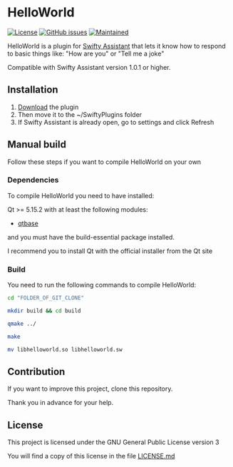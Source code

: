 # HelloWorld
[![License](https://img.shields.io/badge/license-GPLv3.0-blue.svg)](https://www.gnu.org/licenses/gpl-3.0.html) [![GitHub issues](https://img.shields.io/github/issues/Swiftapp-hub/HelloWorld-Plugin-Swifty-Assistant.svg)](https://github.com/Swiftapp-hub/HelloWorld-Pluginy-Swifty-Assistant/issues) [![Maintained](https://img.shields.io/maintenance/yes/2021.svg)](https://github.com/Swiftapp-hub/HelloWorld-Plugin-Swifty-Assistant/commits/develop)

HelloWorld is a plugin for [Swifty Assistant](https://github.com/Swiftapp-hub/Swifty-Assistant) that lets it know how to respond to basic things like: "How are you" or "Tell me a joke"

Compatible with Swifty Assistant version 1.0.1 or higher.

## Installation

1. [Download](https://github.com/Swiftapp-hub/HelloWorld-Plugin-Swifty-Assistant/releases/) the plugin
2. Then move it to the ~/SwiftyPlugins folder
3. If Swifty Assistant is already open, go to settings and click Refresh

## Manual build

Follow these steps if you want to compile HelloWorld on your own

### Dependencies

To compile HelloWorld you need to have installed:

Qt >= 5.15.2 with at least the following modules:

* [qtbase](http://code.qt.io/cgit/qt/qtbase.git)

and you must have the build-essential package installed.

I recommend you to install Qt with the official installer from the Qt site

### Build

You need to run the following commands to compile HelloWorld:

```bash
cd "FOLDER_OF_GIT_CLONE"
```

```bash
mkdir build && cd build
```

```bash
qmake ../
```

```bash
make
```

```bash
mv libhelloworld.so libhelloworld.sw
```

## Contribution

If you want to improve this project, clone this repository.

Thank you in advance for your help.

## License

This project is licensed under the GNU General Public License version 3

You will find a copy of this license in the file [LICENSE.md](https://github.com/Swiftapp-hub/ControlSettings-Plugin-Swifty-Assistant/blob/master/LICENSE.md)
